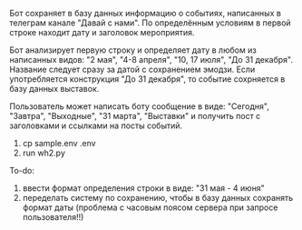 Бот сохраняет в базу данных информацию о событиях, написанных в телеграм канале "Давай с нами". По определённым условиям в первой строке находит дату и заголовок мероприятия. 

Бот анализирует первую строку и определяет дату в любом из написанных видов: "2 мая", "4-8 апреля", "10, 17 июля", "До 31 декабря". Название следует сразу за датой с сохранением эмодзи.
Если употребляется конструкция "До 31 декабря", то событие сохрняется в базу данных выставок.

Пользователь может написать боту сообщение в виде: "Сегодня", "Завтра", "Выходные", "31 марта", "Выставки" и получить пост с заголовками и ссылками на посты событий. 

1. cp sample.env .env
2. run wh2.py



To-do:
1) ввести формат определения строки в виде: "31 мая - 4 июня"
2) переделать систему по сохранению, чтобы в базу данных сохранять формат даты (проблема с часовым поясом сервера при запросе пользователя!!)


